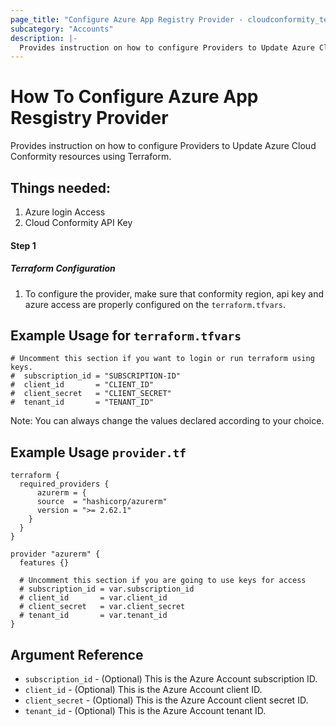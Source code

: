 ```yaml
---
page_title: "Configure Azure App Registry Provider - cloudconformity_terraform"
subcategory: "Accounts"
description: |-
  Provides instruction on how to configure Providers to Update Azure Cloud Conformity resources using Terraform.
---
```


# How To Configure Azure App Resgistry Provider
Provides instruction on how to configure Providers to Update Azure Cloud Conformity resources using Terraform.

## Things needed:
1. Azure login Access
2. Cloud Conformity API Key

#### Step 1

##### Terraform Configuration

1. To configure the provider, make sure that conformity region, api key and azure access are properly configured on the `terraform.tfvars`.

## Example Usage for `terraform.tfvars`
```hcl
# Uncomment this section if you want to login or run terraform using keys.
#  subscription_id = "SUBSCRIPTION-ID"
#  client_id       = "CLIENT_ID"
#  client_secret   = "CLIENT_SECRET"
#  tenant_id       = "TENANT_ID"
```
Note: You can always change the values declared according to your choice.

## Example Usage `provider.tf`
```hcl
terraform {
  required_providers {
      azurerm = {
      source  = "hashicorp/azurerm"
      version = ">= 2.62.1"
    }
  }
}

provider "azurerm" {
  features {}

  # Uncomment this section if you are going to use keys for access
  # subscription_id = var.subscription_id
  # client_id       = var.client_id
  # client_secret   = var.client_secret
  # tenant_id       = var.tenant_id
}
```

## Argument Reference
 - `subscription_id` - (Optional) This is the Azure Account subscription ID. 
 - `client_id` - (Optional) This is the Azure Account client ID. 
 - `client_secret` - (Optional) This is the Azure Account client secret ID. 
 - `tenant_id` - (Optional) This is the Azure Account tenant ID. 